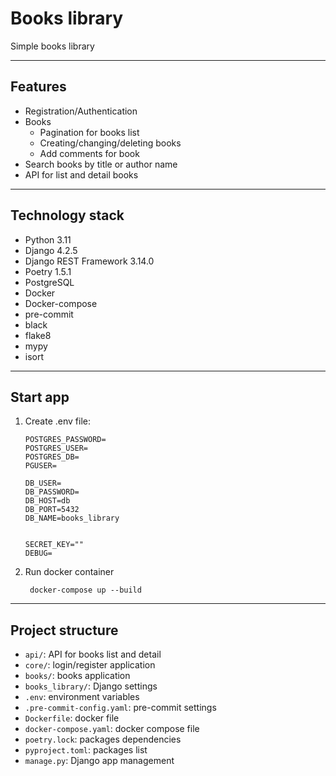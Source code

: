 # Books library
Simple books library
***
## Features
- Registration/Authentication
- Books
  - Pagination for books list
  - Creating/changing/deleting books
  - Add comments for book
- Search books by title or author name
- API for list and detail books
***
## Technology stack
- Python 3.11
- Django 4.2.5
- Django REST Framework 3.14.0
- Poetry 1.5.1
- PostgreSQL
- Docker
- Docker-compose
- pre-commit
- black
- flake8
- mypy
- isort
***
## Start app
1. Create .env file:
   ```
   POSTGRES_PASSWORD=
   POSTGRES_USER=
   POSTGRES_DB=
   PGUSER=

   DB_USER=
   DB_PASSWORD=
   DB_HOST=db
   DB_PORT=5432
   DB_NAME=books_library


   SECRET_KEY=""
   DEBUG=
2. Run docker container
   ```
    docker-compose up --build
***
## Project structure
- `api/`: API for books list and detail
- `core/`: login/register application
- `books/`: books application
- `books_library/`: Django settings
- `.env`: environment variables
- `.pre-commit-config.yaml`: pre-commit settings
- `Dockerfile`: docker file
- `docker-compose.yaml`: docker compose file
- `poetry.lock`: packages dependencies
- `pyproject.toml`: packages list
- `manage.py`: Django app management
